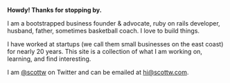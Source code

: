 **Howdy! Thanks for stopping by.**

I am a bootstrapped business founder & advocate, ruby on rails developer, husband, father, sometimes basketball coach. I love to build things.

I have worked at startups (we call them small businesses on the east coast)
for nearly 20 years. This site is a collection of what I am working on, learning, and find interesting.

I am [@scottw](https://twitter.com/scottw) on Twitter and can be emailed at [hi@scottw.com](mailto:hi@scottw.com).
